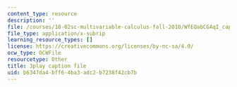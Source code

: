 ```yaml
---
content_type: resource
description: ''
file: /courses/18-02sc-multivariable-calculus-fall-2010/WfEQabCGAqI_captions.vtt
file_type: application/x-subrip
learning_resource_types: []
license: https://creativecommons.org/licenses/by-nc-sa/4.0/
ocw_type: OCWFile
resourcetype: Other
title: 3play caption file
uid: b6347da4-bff6-4ba3-adc2-b7238f42cb7b
---
```

